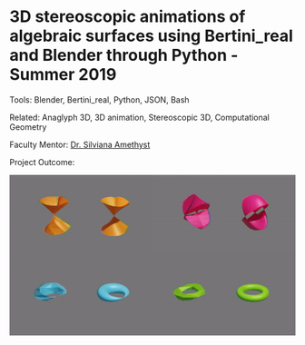 # 3D stereoscopic animations of algebraic surfaces using Bertini_real and Blender through Python - Summer 2019

Tools: Blender, Bertini_real, Python, JSON, Bash

Related: Anaglyph 3D, 3D animation, Stereoscopic 3D, Computational Geometry

Faculty Mentor: [Dr. Silviana Amethyst](https://danielleamethyst.org/)

Project Outcome:

<img src="https://github.com/foongminwong/3d-stereoscopic-animation/blob/master/3d-movies-by-pyscript/20190723_gif/gif/family/daisy_crixxi_torus_croissant.gif">

